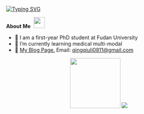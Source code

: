 [![Typing SVG](https://readme-typing-svg.demolab.com/?lines=YOLO+-+You+Only+Live+Once)](https://git.io/typing-svg)


<div align="display:flex; align-items: center;"> 
  <span><strong>About Me</strong></span>
  <img src="https://user-images.githubusercontent.com/5679180/79618120-0daffb80-80be-11ea-819e-d2b0fa904d07.gif", 
       id="logo" style="height:30px; width:30px; margin-left:5px" /> 
</div>


  
  
 
- 📖 I am a first-year PhD student at Fudan University
- 🌱 I’m currently learning medical multi-modal
- 👯 <a href="https://www.zhihu.com/people/superball-15/posts">My Blog Page.</a> Email: qingqiuli0811@gmail.com

<div align="center"> <img height="137px" src="https://github-readme-stats.vercel.app/api?username=sun0225SUN&hide_title=true&hide_border=true&show_icons=trueline_height=21&text_color=000&icon_color=000&bg_color=0,ea6161,ffc64d,fffc4d,52fa5a&theme=graywhite" /> 
 <img src="https://github-readme-stats.vercel.app/api/top-langs/?username=sun0225SUN&hide_title=true&hide_border=true&layout=compact&langs_count=6&text_color=000&icon_color=fff&bg_color=0,52fa5a,4dfcff,c64dff&theme=graywhite" /> 
</div>


